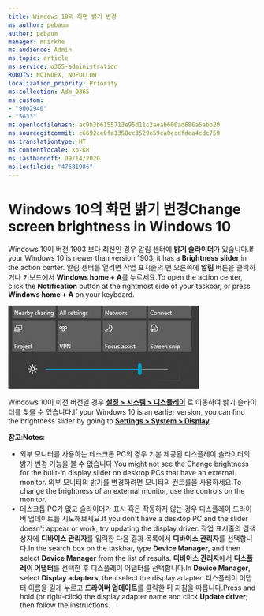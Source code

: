 ```yaml
---
title: Windows 10의 화면 밝기 변경
ms.author: pebaum
author: pebaum
manager: mnirkhe
ms.audience: Admin
ms.topic: article
ms.service: o365-administration
ROBOTS: NOINDEX, NOFOLLOW
localization_priority: Priority
ms.collection: Adm_O365
ms.custom:
- "9002940"
- "5633"
ms.openlocfilehash: ac9b3b6155713e95d11c2aeab600ad686a5abb20
ms.sourcegitcommit: c6692ce0fa1358ec3529e59ca0ecdfdea4cdc759
ms.translationtype: HT
ms.contentlocale: ko-KR
ms.lasthandoff: 09/14/2020
ms.locfileid: "47681986"
---
```

# <a name="change-screen-brightness-in-windows-10"></a><span data-ttu-id="935d8-102">Windows 10의 화면 밝기 변경</span><span class="sxs-lookup"><span data-stu-id="935d8-102">Change screen brightness in Windows 10</span></span>

<span data-ttu-id="935d8-103">Windows 10이 버전 1903 보다 최신인 경우 알림 센터에 **밝기 슬라이더**가 있습니다.</span><span class="sxs-lookup"><span data-stu-id="935d8-103">If your Windows 10 is newer than version 1903, it has a **Brightness slider** in the action center.</span></span> <span data-ttu-id="935d8-104">알림 센터를 열려면 작업 표시줄의 맨 오른쪽에 **알림** 버튼을 클릭하거나 키보드에서 **Windows home + A**를 누르세요.</span><span class="sxs-lookup"><span data-stu-id="935d8-104">To open the action center, click the **Notification** button at the rightmost side of your taskbar, or press **Windows home + A** on your keyboard.</span></span>

![밝기 슬라이더](media/brightness-slider.png)

<span data-ttu-id="935d8-106">Windows 10이 이전 버전일 경우 **[설정 > 시스템 > 디스플레이](ms-settings:display?activationSource=GetHelp)** 로 이동하여 밝기 슬라이더를 찾을 수 있습니다.</span><span class="sxs-lookup"><span data-stu-id="935d8-106">If your Windows 10 is an earlier version, you can find the brightness slider by going to **[Settings > System > Display](ms-settings:display?activationSource=GetHelp)**.</span></span>

<span data-ttu-id="935d8-107">**참고**:</span><span class="sxs-lookup"><span data-stu-id="935d8-107">**Notes**:</span></span>

- <span data-ttu-id="935d8-108">외부 모니터를 사용하는 데스크톱 PC의 경우 기본 제공된 디스플레이 슬라이더의 밝기 변경 기능을 볼 수 없습니다.</span><span class="sxs-lookup"><span data-stu-id="935d8-108">You might not see the Change brightness for the built-in display slider on desktop PCs that have an external monitor.</span></span> <span data-ttu-id="935d8-109">외부 모니터의 밝기를 변경하려면 모니터의 컨트롤을 사용하세요.</span><span class="sxs-lookup"><span data-stu-id="935d8-109">To change the brightness of an external monitor, use the controls on the monitor.</span></span>
- <span data-ttu-id="935d8-110">데스크톱 PC가 없고 슬라이더가 표시 혹은 작동하지 않는 경우 디스플레이 드라이버 업데이트를 시도해보세요.</span><span class="sxs-lookup"><span data-stu-id="935d8-110">If you don't have a desktop PC and the slider doesn't appear or work, try updating the display driver.</span></span> <span data-ttu-id="935d8-111">작업 표시줄의 검색 상자에 **디바이스 관리자**를 입력한 다음 결과 목록에서 **디바이스 관리자**를 선택합니다.</span><span class="sxs-lookup"><span data-stu-id="935d8-111">In the search box on the taskbar, type **Device Manager**, and then select **Device Manager** from the list of results.</span></span> <span data-ttu-id="935d8-112">**디바이스 관리자**에서 **디스플레이 어댑터**를 선택한 후 디스플레이 어댑터를 선택합니다.</span><span class="sxs-lookup"><span data-stu-id="935d8-112">In **Device Manager**, select **Display adapters**, then select the display adapter.</span></span> <span data-ttu-id="935d8-113">디스플레이 어댑터 이름을 길게 누르고 **드라이버 업데이트**를 클릭한 뒤 지침을 따릅니다.</span><span class="sxs-lookup"><span data-stu-id="935d8-113">Press and hold (or right-click) the display adapter name and click **Update driver**; then follow the instructions.</span></span>
